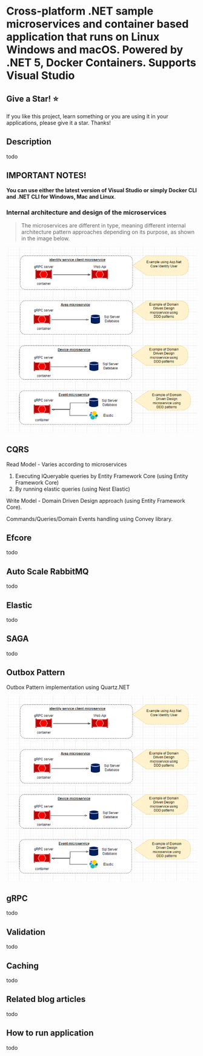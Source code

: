 ﻿# Cross-platform .NET sample microservices and container based application that runs on Linux Windows and macOS. Powered by .NET 5, Docker Containers. Supports Visual Studio

## Give a Star! :star:

If you like this project, learn something or you are using it in your applications, please give it a star. Thanks!

## Description
todo

## IMPORTANT NOTES!
**You can use either the latest version of Visual Studio or simply Docker CLI and .NET CLI for Windows, Mac and Linux**.

### Internal architecture and design of the microservices
> The microservices are different in type, meaning different internal architecture pattern approaches depending on its purpose, as shown in the image below.

<img  src="https://github.com/mahmudyahyayev/CountwareTrafficContainers/blob/main/img/CountwareContainer_Types_Of_Microservices.PNG?raw=true"></img> 

## CQRS
Read Model - Varies according to microservices
 1. Executing IQueryable queries by  Entity Framework Core (using Entity Framework Core) 
 2.  By running elastic queries (using Nest Elastic)

Write Model - Domain Driven Design approach (using Entity Framework Core).

Commands/Queries/Domain Events handling using Convey library.

## Efcore
todo

## Auto Scale RabbitMQ
todo

## Elastic
todo

## SAGA
todo

## Outbox Pattern
Outbox Pattern implementation using Quartz.NET

<img  src="https://github.com/mahmudyahyayev/CountwareTrafficContainers/blob/main/img/CountwareContainer_Types_Of_Microservices.PNG?raw=true"></img> 

## gRPC
todo

## Validation
todo

## Caching
todo

## Related blog articles
todo

## How to run application
todo
